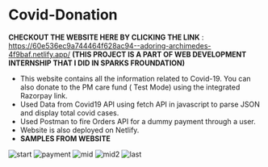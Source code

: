 # Covid-Donation
**CHECKOUT THE WEBSITE HERE BY CLICKING THE LINK** :                                                                                                             https://60e536ec9a744464f628ac94--adoring-archimedes-4f9baf.netlify.app/                                                                                                           **(THIS PROJECT IS A PART OF WEB DEVELOPMENT INTERNSHIP THAT I DID IN SPARKS FROUNDATION)**
* This website contains all the information related to Covid-19. You can also donate to the PM care fund ( Test Mode) using the integrated Razorpay link.
* Used Data from Covid19 API using fetch API in javascript to parse JSON and display total covid cases.
* Used Postman to fire Orders API for a dummy payment through a user. 
* Website is also deployed on Netlify.
* **SAMPLES FROM WEBSITE**

![start](https://user-images.githubusercontent.com/58468853/124512840-fb22fe80-ddf6-11eb-8fa3-b512972baaa8.PNG)
![payment](https://user-images.githubusercontent.com/58468853/124512843-fcecc200-ddf6-11eb-897e-a3a2d40709cb.PNG)
![mid](https://user-images.githubusercontent.com/58468853/124512848-ff4f1c00-ddf6-11eb-9a51-e0e61b81d8fd.PNG)
![mid2](https://user-images.githubusercontent.com/58468853/124512851-0118df80-ddf7-11eb-8438-5d4b2ed863e6.PNG)
![last](https://user-images.githubusercontent.com/58468853/124512855-04ac6680-ddf7-11eb-9885-513d5cac411d.PNG)
